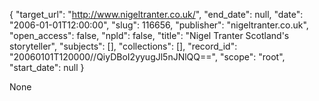 {
  "target_url": "http://www.nigeltranter.co.uk/", 
  "end_date": null, 
  "date": "2006-01-01T12:00:00", 
  "slug": 116656, 
  "publisher": "nigeltranter.co.uk", 
  "open_access": false, 
  "npld": false, 
  "title": "Nigel Tranter Scotland's storyteller", 
  "subjects": [], 
  "collections": [], 
  "record_id": "20060101T120000//QiyDBoI2yyugJl5nJNlQQ==", 
  "scope": "root", 
  "start_date": null
}

None